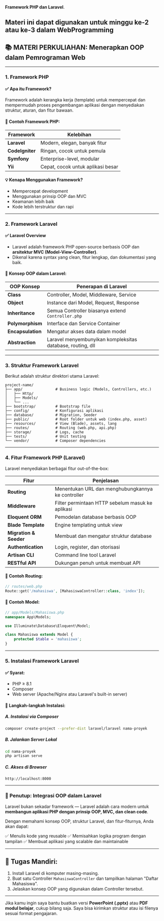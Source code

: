 **Framework PHP dan Laravel**.

Materi ini dapat digunakan untuk **minggu ke-2 atau ke-3** dalam WebProgramming
---

## 📚 MATERI PERKULIAHAN: **Menerapkan OOP dalam Pemrograman Web**

---

### 1. **Framework PHP**

#### ✅ Apa itu Framework?

Framework adalah kerangka kerja (template) untuk mempercepat dan mempermudah proses pengembangan aplikasi dengan menyediakan struktur, aturan, dan fitur bawaan.

#### 🔧 Contoh Framework PHP:

| Framework       | Kelebihan                         |
| --------------- | --------------------------------- |
| **Laravel**     | Modern, elegan, banyak fitur      |
| **CodeIgniter** | Ringan, cocok untuk pemula        |
| **Symfony**     | Enterprise-level, modular         |
| **Yii**         | Cepat, cocok untuk aplikasi besar |

#### 💡 Kenapa Menggunakan Framework?

* Mempercepat development
* Menggunakan prinsip OOP dan MVC
* Keamanan lebih baik
* Kode lebih terstruktur dan rapi

---

### 2. **Framework Laravel**

#### ✅ Laravel Overview

* Laravel adalah framework PHP open-source berbasis OOP dan **arsitektur MVC (Model-View-Controller)**.
* Dikenal karena syntax yang clean, fitur lengkap, dan dokumentasi yang baik.

#### 🔑 Konsep OOP dalam Laravel:

| OOP Konsep        | Penerapan di Laravel                                       |
| ----------------- | ---------------------------------------------------------- |
| **Class**         | Controller, Model, Middleware, Service                     |
| **Object**        | Instance dari Model, Request, Response                     |
| **Inheritance**   | Semua Controller biasanya extend `Controller.php`          |
| **Polymorphism**  | Interface dan Service Container                            |
| **Encapsulation** | Mengatur akses data dalam model                            |
| **Abstraction**   | Laravel menyembunyikan kompleksitas database, routing, dll |

---

### 3. **Struktur Framework Laravel**

Berikut adalah struktur direktori utama Laravel:

```
project-name/
├── app/               # Business logic (Models, Controllers, etc.)
│   ├── Http/
│   ├── Models/
│   └── ...
├── bootstrap/         # Bootstrap file
├── config/            # Konfigurasi aplikasi
├── database/          # Migration, Seeder
├── public/            # Root folder untuk web (index.php, asset)
├── resources/         # View (Blade), assets, lang
├── routes/            # Routing (web.php, api.php)
├── storage/           # Logs, cache
├── tests/             # Unit testing
└── vendor/            # Composer dependencies
```

---

### 4. **Fitur Framework PHP (Laravel)**

Laravel menyediakan berbagai fitur out-of-the-box:

| Fitur                  | Penjelasan                                        |
| ---------------------- | ------------------------------------------------- |
| **Routing**            | Menentukan URL dan menghubungkannya ke controller |
| **Middleware**         | Filter permintaan HTTP sebelum masuk ke aplikasi  |
| **Eloquent ORM**       | Pemodelan database berbasis OOP                   |
| **Blade Template**     | Engine templating untuk view                      |
| **Migration & Seeder** | Membuat dan mengatur struktur database            |
| **Authentication**     | Login, register, dan otorisasi                    |
| **Artisan CLI**        | Command line tool Laravel                         |
| **RESTful API**        | Dukungan penuh untuk membuat API                  |

#### 🎯 Contoh Routing:

```php
// routes/web.php
Route::get('/mahasiswa', [MahasiswaController::class, 'index']);
```

#### 🎯 Contoh Model:

```php
// app/Models/Mahasiswa.php
namespace App\Models;

use Illuminate\Database\Eloquent\Model;

class Mahasiswa extends Model {
    protected $table = 'mahasiswa';
}
```

---

### 5. **Instalasi Framework Laravel**

#### ✅ Syarat:

* PHP ≥ 8.1
* Composer
* Web server (Apache/Nginx atau Laravel's built-in server)

#### 🔧 Langkah-langkah Instalasi:

##### A. Instalasi via Composer

```bash
composer create-project --prefer-dist laravel/laravel nama-proyek
```

##### B. Jalankan Server Lokal

```bash
cd nama-proyek
php artisan serve
```

##### C. Akses di Browser

```
http://localhost:8000
```

---

### 📌 Penutup: Integrasi OOP dalam Laravel

Laravel bukan sekadar framework — Laravel adalah cara modern untuk **membangun aplikasi PHP dengan prinsip OOP, MVC, dan clean code**.

Dengan memahami konsep OOP, struktur Laravel, dan fitur-fiturnya, Anda akan dapat:

✅ Menulis kode yang reusable
✅ Memisahkan logika program dengan tampilan
✅ Membuat aplikasi yang scalable dan maintainable

---

## 🎯 Tugas Mandiri:

1. Install Laravel di komputer masing-masing.
2. Buat satu Controller `MahasiswaController` dan tampilkan halaman "Daftar Mahasiswa".
3. Jelaskan konsep OOP yang digunakan dalam Controller tersebut.

---

Jika kamu ingin saya bantu buatkan versi **PowerPoint (.pptx)** atau **PDF modul belajar**, cukup bilang saja. Saya bisa kirimkan struktur atau isi filenya sesuai format pengajaran.
